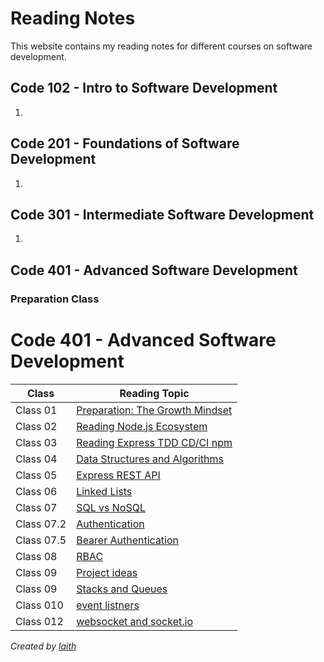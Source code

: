 # Reading Notes

This website contains my reading notes for different courses on software development.

## Code 102 - Intro to Software Development
1. 
## Code 201 - Foundations of Software Development
1. 

## Code 301 - Intermediate Software Development
1. 

## Code 401 - Advanced Software Development
### Preparation Class
# Code 401 - Advanced Software Development

| Class    | Reading Topic                                                   |
|----------|-----------------------------------------------------------------|
| Class 01 | [Preparation: The Growth Mindset](./401-notess/prep-class/preparation-growth-mindset.md)                     |
| Class 02 | [Reading Node.js Ecosystem](./401-notess/class-01/reading-nodejs-ecosystem.md)                          |
| Class 03 | [Reading Express TDD CD/CI npm](./401-notess/class-01/reading-express-tdd-cd-ci-npm.md)                     |
| Class 04 | [Data Structures and Algorithms](./401-notess/class-01/data-structures-algorithms.md)                          |
| Class 05 | [Express REST API](./401-notess/class-02/Express-REST-API-PREP.md)                             |
| Class 06 | [Linked Lists](./401-notess/class-03/linkedlist.md)                |
| Class 07 | [SQL vs NoSQL](./401-notess/class-05.md)                     |
| Class 07.2 | [Authentication](./401-notess/auth.md)                             |    
| Class 07.5 | [Bearer Authentication](./401-notess/class07/readme.md)                         |                   
| Class 08 | [RBAC](./401-notess/class-08/readme.md)                                    |
| Class 09 | [Project ideas](./401-notess/class09.md)                                    |
| Class 09 | [Stacks and Queues](./401-notess/class10.md)                                    |
| Class 010 | [event listners](./401-notess/class-11.md)                                    |
| Class 012 | [websocket and socket.io](./401-notess/class12.md)                                    |

            
    

*Created by [laith](https://github.com/laith-vlad)*
